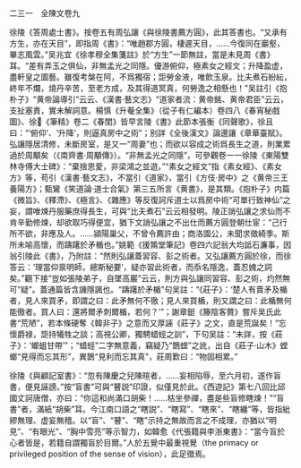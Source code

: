 二三一　全陳文卷九

徐陵《答周處士書》。按卷五有周弘讓《與徐陵書薦方圓》，此其答書也。“又承有方生，亦在天目”，即指周《書》：“唯趙郡方圓，棲遲天目，……今復同在巖壑，畢志風雲。”吴兆宜《徐孝穆全集箋註》於“方生”一節無註，當是未見周《書》耳。“差有弄玉之俱仙，非無孟光之同隱。優游俯仰，極素女之經文；升降盈虚，盡軒皇之圖藝。雖復考槃在阿，不爲獨宿；詎勞金液，唯飲玉泉。比夫煮石紛紜，終年不爛，燒丹辛苦，至老方成，及其得道冥真，何勞逸之相懸也！”吴註引《抱朴子》“黄帝論導引”云云、《漢書·藝文志》“道家者流：黄帝銘、黄帝君臣”云云，支扯塞責，實未解詞意。楊慎《升菴全集》（從子有仁編本）卷四八《春宵秘戲圖》、徐𤊹《筆精》卷二《春閨》皆早言陵《書》此節本張衡《同聲歌》，徐且曰：“‘俯仰’、‘升降’，則逼真房中之術”；别詳《全後漢文》論邊讓《章華臺賦》。弘讓隱居清修，未斷房室，是又一“周妻”也；而欲以容成之術爲長生之道，則業累過於周顒矣（《南齊書·周顒傳》）。“非無孟光之同隱”，可參觀卷一一徐陵《東陽雙林寺傅大士碑》：“棄捨恩愛，非梁鴻之並遊。”“素女之經文”指《素女經》、《素女方》等，苟引《漢書·藝文志》，不當引《道家》，當引《方伎·房中》之《黄帝三王養陽方》；甄鸞《笑道論·道士合氣》第三五所言《黄書》，是其類。《抱朴子》内篇《微旨》、《釋滯》、《極言》、《雜應》等反復訶斥道士以爲房中術“可單行致神仙”之妄，謂唯煉丹服藥庶得長生，可與“比夫煮石”云云相發明。陵正誚弘讓之求仙而不肯辛勤修煉，却欲取巧得便宜，猶下文誚弘讓之不出仕而薦方圓登朝仕宦：“己行所不欲，非應及人。……潁陽巢父，不曾令薦許由；商洛園公，未聞求徵綺季。斯所未喻高懷，而躊躇於矛楯也。”姚範《援鶉堂筆記》卷四六記翁大均詆石濂事，因翁引陵此《書》，乃附註：“然則弘讓蓋習容、彭之術者。又弘讓薦方圓於徐，而徐答云：‘理當仰禀明師，總斯秘要’，疑亦習此術者，而忝名隱逸，蓋忍媿之詞矣。”觀下接“豈如張陵弟子，自墜高巖”云云，則方與弘讓同習容、彭之術，灼然無可“疑”。蓋通篇皆含譏隱諷也。“躊躇於矛楯”句吴註：“《莊子》：‘楚人有賣矛及楯者，見人來買矛，即謂之曰：此矛無何不徹；見人來買楯，則又謂之曰：此楯無何能徹者。買人曰：還將爾矛刺爾楯，若何？’”；謝章鋌《籐陰客贅》嘗斥吴氏此書“荒陋”，若本條硬奪《韓非子》之意而又厚誣《莊子》之文，直是荒誕矣！“忘懷爵禄，詎持犧牲之談；高視公卿，獨騁蜡蛵之訓”，下句吴註：“未詳，按《莊子》：‘螂蛆甘帶’”；“蜡蛵”二字無意義，竊疑乃“鵲螳”之訛，出自《莊子·山木》螳螂“見得而忘其形”，異鵲“見利而忘其真”，莊周歎曰：“物固相累。”

徐陵《與顧記室書》：“忽有陳慶之兒陳暄者，……妄相陷辱，至六月初，遂作盲書，便見誣謗。”按“盲書”可與“瞽説”印證，似僅見於此。《西遊記》第七八回比邱國丈訶唐僧，亦曰：“你這和尚滿口胡柴！……枯坐參禪，盡是些盲修瞎煉！”“盲書”者，滿紙“胡柴”耳。今江南口語之“瞎説”、“瞎寫”、“瞎來”、“瞎纏”等，皆指紕繆無理、虚妄無稽。以“盲”、“瞽”、“瞎”示持之無故而言之不成理，亦猶以“明見”、“有眼光”、“胸中雪亮”等示智力，如韓愈《代張籍與李浙東書》：“當今盲於心者皆是，若籍自謂獨盲於目爾。”人於五覺中最重視覺（the primacy or privileged position of the sense of vision），此足徵焉。